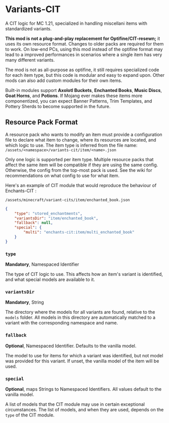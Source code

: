 # Variants-CIT
A CIT logic for MC 1.21, specialized in handling miscellani items with standardized variants.

**This mod is not a plug-and-play replacement for Optifine/CIT-resewn;** it uses its own resource format. Changes to older packs are required for them to work.
On low-end PCs, using this mod instead of the optifine format may lead to a improved performances in scenarios where a single item has very many different variants.

The mod is not as all-purpose as optifine, it still requires specialized code for each item type, but this code is modular and easy to expand upon. Other mods can also add custom modules for their own items.

Built-in modules support **Axolotl Buckets**, **Enchanted Books**, **Music Discs**, **Goat Horns**, and **Potions**.
If Mojang ever makes these items more componentized, you can expect Banner Patterns, Trim Templates, and Pottery Sherds to become supported in the future.

## Resource Pack Format
A resource pack who wants to modify an item must provide a configuration file to declare what item to change, where its resources are located, and which logic to use.
The item type is inferred from the file name: `/assets/<namespace>/variants-cit/item/<name>.json`

Only one logic is supported per item type. Multiple resource packs that affect the same item will be compatible if they are using the same config. Otherwise, the config from the top-most pack is used. See the wiki for recommendations on what config to use for what item.

Here's an example of CIT module that would reproduce the behaviour of Enchants-CIT :

`/assets/minecraft/variant-cits/item/enchanted_book.json`
```json
{
	"type": "stored_enchantments",
	"variantsDir": "item/enchanted_book",
	"fallback": null,
	"special": {
		"multi": "enchants-cit:item/multi_enchanted_book"
	}
}
```

### `type`
**Mandatory**, Namespaced Identifier

The type of CIT logic to use. This affects how an item's variant is identified, and what special models are available to it.

### `variantsDir`
**Mandatory**, String

The directory where the models for all variants are found, relative to the `models` folder.
All models in this directory are automatically matched to a variant with the corresponding namespace and name.


### `fallback`
**Optional**, Namespaced Identifier. Defaults to the vanilla model.

The model to use for items for which a variant was identified, but not model was provided for this variant. If unset, the vanilla model of the item will be used.

### `special`
**Optional**, maps Strings to Namespaced Identifiers. All values default to the vanilla model.

A list of models that the CIT module may use in certain exceptional circumstances.
The list of models, and when they are used, depends on the `type` of the CIT module.


